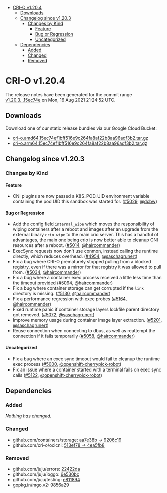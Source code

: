 - [CRI-O v1.20.4](#cri-o-v1204)
  - [Downloads](#downloads)
  - [Changelog since v1.20.3](#changelog-since-v1203)
    - [Changes by Kind](#changes-by-kind)
      - [Feature](#feature)
      - [Bug or Regression](#bug-or-regression)
      - [Uncategorized](#uncategorized)
  - [Dependencies](#dependencies)
    - [Added](#added)
    - [Changed](#changed)
    - [Removed](#removed)

# CRI-O v1.20.4

The release notes have been generated for the commit range
[v1.20.3...15ec74e](https://github.com/cri-o/cri-o/compare/v1.20.3...15ec74ef1bff516e9c264fa8af22b8aa96adf3b2) on Mon, 16 Aug 2021 21:24:52 UTC.

## Downloads

Download one of our static release bundles via our Google Cloud Bucket:

- [cri-o.amd64.15ec74ef1bff516e9c264fa8af22b8aa96adf3b2.tar.gz](https://storage.googleapis.com/k8s-conform-cri-o/artifacts/cri-o.amd64.15ec74ef1bff516e9c264fa8af22b8aa96adf3b2.tar.gz)
- [cri-o.arm64.15ec74ef1bff516e9c264fa8af22b8aa96adf3b2.tar.gz](https://storage.googleapis.com/k8s-conform-cri-o/artifacts/cri-o.arm64.15ec74ef1bff516e9c264fa8af22b8aa96adf3b2.tar.gz)

## Changelog since v1.20.3

### Changes by Kind

#### Feature
 - CNI plugins are now passed a K8S_POD_UID environment variable containing the pod UID this sandbox was started for. ([#5029](https://github.com/cri-o/cri-o/pull/5029), [@dcbw](https://github.com/dcbw))

#### Bug or Regression
 - Add the config field `internal_wipe` which moves the responsibility of wiping containers after a reboot and images after an upgrade from the external binary `crio wipe` to the main crio server. This has a handful of advantages, the main one being crio is now better able to cleanup CNI resources after a reboot. ([#5014](https://github.com/cri-o/cri-o/pull/5014), [@haircommander](https://github.com/haircommander))
 - ExecSync requests now don't use conmon, instead calling the runtime directly, which reduces overhead. ([#4954](https://github.com/cri-o/cri-o/pull/4954), [@saschagrunert](https://github.com/saschagrunert))
 - Fix a bug where CRI-O prematurely stopped pulling from a blocked registry, even if there was a mirror for that registry it was allowed to pull from. ([#5034](https://github.com/cri-o/cri-o/pull/5034), [@haircommander](https://github.com/haircommander))
 - Fix a bug where a container exec process received a little less time than the timeout provided ([#5094](https://github.com/cri-o/cri-o/pull/5094), [@haircommander](https://github.com/haircommander))
 - Fix a bug where container storage can get corrupted if the `link` directory is missing. ([#5130](https://github.com/cri-o/cri-o/pull/5130), [@haircommander](https://github.com/haircommander))
 - Fix a performance regression with exec probes ([#5164](https://github.com/cri-o/cri-o/pull/5164), [@haircommander](https://github.com/haircommander))
 - Fixed runtime panic if container storage layers lockfile parent directory got removed. ([#5072](https://github.com/cri-o/cri-o/pull/5072), [@saschagrunert](https://github.com/saschagrunert))
 - Improve memory usage during container image layer extraction. ([#5201](https://github.com/cri-o/cri-o/pull/5201), [@saschagrunert](https://github.com/saschagrunert))
 - Reuse connection when connecting to dbus, as well as reattempt the connection if it fails temporarily ([#5058](https://github.com/cri-o/cri-o/pull/5058), [@haircommander](https://github.com/haircommander))

#### Uncategorized
 - Fix a bug where an exec sync timeout would fail to cleanup the runtime exec process ([#5000](https://github.com/cri-o/cri-o/pull/5000), [@openshift-cherrypick-robot](https://github.com/openshift-cherrypick-robot))
 - Fix an issue where a container started with a terminal fails on exec sync calls ([#5122](https://github.com/cri-o/cri-o/pull/5122), [@openshift-cherrypick-robot](https://github.com/openshift-cherrypick-robot))

## Dependencies

### Added
_Nothing has changed._

### Changed
- github.com/containers/storage: [aa7e38b → 9206c19](https://github.com/containers/storage/compare/aa7e38b...9206c19)
- github.com/cri-o/ocicni: [513ef78 → 4ea5fb8](https://github.com/cri-o/ocicni/compare/513ef78...4ea5fb8)

### Removed
- github.com/juju/errors: [22422da](https://github.com/juju/errors/tree/22422da)
- github.com/juju/loggo: [6e530bc](https://github.com/juju/loggo/tree/6e530bc)
- github.com/juju/testing: [e811894](https://github.com/juju/testing/tree/e811894)
- gopkg.in/mgo.v2: 9856a29
